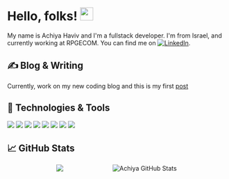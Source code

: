 [comment]: <> ([![Header]&#40;https://raw.githubusercontent.com/MartinHeinz/MartinHeinz/master/readme_header.png "Header"&#41;]&#40;https://martinheinz.dev/&#41;)

# Hello, folks! <img src="https://raw.githubusercontent.com/MartinHeinz/MartinHeinz/master/wave.gif" width="30px">

My name is Achiya Haviv and I'm a fullstack developer. I'm from Israel, and currently working at RPGECOM. You can find me on  [![LinkedIn][3.2]][3].

## &#x270d; Blog & Writing

Currently, work on my new coding blog and this is my first [post][1] 

## 🔧 Technologies & Tools
![](https://img.shields.io/badge/OS-Linux-informational?style=flat&logo=linux&logoColor=white&color=2bbc8a)
![](https://img.shields.io/badge/Editor-Webstorm-informational?style=flat&logo=webstorm&logoColor=white&color=2bbc8a)
![](https://img.shields.io/badge/Code-JavaScript-informational?style=flat&logo=javascript&logoColor=white&color=2bbc8a)
![](https://img.shields.io/badge/Framework-React-informational?style=flat&logo=react&logoColor=white&color=2bbc8a)
![](https://img.shields.io/badge/Framework-Vue-informational?style=flat&logo=vue.js&logoColor=white&color=2bbc8a)
![](https://img.shields.io/badge/Code-Node-informational?style=flat&logo=node.js&logoColor=white&color=2bbc8a)
![](https://img.shields.io/badge/DB-mssql-informational?style=flat&logo=sqlserver&logoColor=white&color=2bbc8a)
![](https://img.shields.io/badge/DB-Firebase-informational?style=flat&logo=firebase&logoColor=white&color=2bbc8a)




## &#x1f4c8; GitHub Stats
<div style="display:flex; justify-content:space-around;justify-content: space-evenly">
<a>
  <img align="center" src="https://github-readme-stats.vercel.app/api/top-langs/?username=achiyahb&hide=java,html&title_color=ffffff&text_color=c9cacc&icon_color=2bbc8a&bg_color=1d1f21" />
</a>
<a>
  <img align="center" src="https://github-readme-stats.vercel.app/api?username=achiyahb&show_icons=true&line_height=27&count_private=true&title_color=ffffff&text_color=c9cacc&icon_color=2bbc8a&bg_color=1d1f21" alt="Achiya GitHub Stats" />
</a>
</div>

  

<!-- links to social media icons -->

<!-- icons with padding -->

[1.1]: http://i.imgur.com/tXSoThF.png (twitter icon with padding)
[2.1]: http://i.imgur.com/0o48UoR.png (github icon with padding)

<!-- icons without padding -->

[1.2]: http://i.imgur.com/wWzX9uB.png (twitter icon without padding)
[2.2]: http://i.imgur.com/9I6NRUm.png (github icon without padding)
[3.2]: https://raw.githubusercontent.com/MartinHeinz/MartinHeinz/master/linkedin-3-16.png 

<!-- links to your social media accounts -->

[1]: https://d17tfpwcy3k48c.cloudfront.net/blog-post/life-cycle-vs-use-effect
[2]: https://github.com/achiyahb
[3]: https://www.linkedin.com/in/achiya-haviv/
